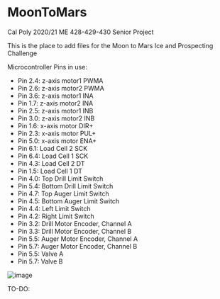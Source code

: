 # MoonToMars
Cal Poly 2020/21 ME 428-429-430 Senior Project

This is the place to add files for the Moon to Mars Ice and Prospecting Challenge

Microcontroller Pins in use:
- Pin 2.4: z-axis motor1 PWMA
- Pin 2.6: z-axis motor2 PWMA
- Pin 3.6: z-axis motor1 INA
- Pin 1.7: z-axis motor2 INA
- Pin 2.5: z-axis motor1 INB
- Pin 3.0: z-axis motor2 INB
- Pin 1.6: x-axis motor DIR+
- Pin 2.3: x-axis motor PUL+
- Pin 5.0: x-axis motor ENA+
- Pin 6.1: Load Cell 2 SCK
- Pin 6.4: Load Cell 1 SCK
- Pin 4.3: Load Cell 2 DT
- Pin 1.5: Load Cell 1 DT
- Pin 4.0: Top Drill Limit Switch
- Pin 5.4: Bottom Drill Limit Switch
- Pin 4.7: Top Auger Limit Switch
- Pin 4.5: Bottom Auger Limit Switch
- Pin 4.4: Left Limit Switch
- Pin 4.2: Right Limit Switch
- Pin 3.2: Drill Motor Encoder, Channel A
- Pin 3.3: Drill Motor Encoder, Channel B
- Pin 5.5: Auger Motor Encoder, Channel A
- Pin 5.7: Auger Motor Encoder, Channel B
- Pin 5.5: Valve A
- Pin 5.7: Valve B

![image](https://user-images.githubusercontent.com/77028155/115784974-b2b98000-a373-11eb-90d0-120377a2532d.png)

TO-DO:
